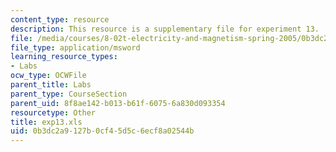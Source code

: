 ```yaml
---
content_type: resource
description: This resource is a supplementary file for experiment 13.
file: /media/courses/8-02t-electricity-and-magnetism-spring-2005/0b3dc2a9127b0cf45d5c6ecf8a02544b_exp13.xls
file_type: application/msword
learning_resource_types:
- Labs
ocw_type: OCWFile
parent_title: Labs
parent_type: CourseSection
parent_uid: 8f8ae142-b013-b61f-6075-6a830d093354
resourcetype: Other
title: exp13.xls
uid: 0b3dc2a9-127b-0cf4-5d5c-6ecf8a02544b
---
```

